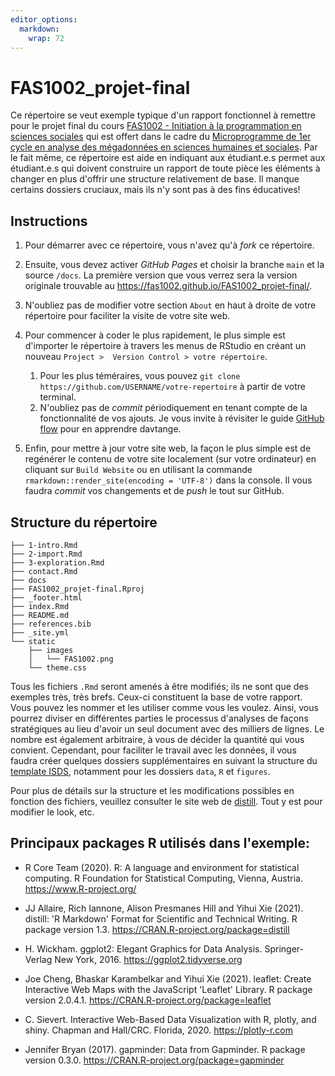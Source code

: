 ```yaml
---
editor_options: 
  markdown: 
    wrap: 72
---
```


# FAS1002_projet-final

Ce répertoire se veut exemple typique d'un rapport fonctionnel à
remettre pour le projet final du cours [FAS1002 - Initiation à la
programmation en sciences
sociales](https://admission.umontreal.ca/cours-et-horaires/cours/fas-1002/)
qui est offert dans le cadre du [Microprogramme de 1er cycle en analyse
des mégadonnées en sciences humaines et
sociales](https://admission.umontreal.ca/programmes/microprogramme-de-1er-cycle-en-analyse-des-megadonnees-en-sciences-humaines-et-sociales/structure-du-programme/).
Par le fait même, ce répertoire est aide en indiquant aux étudiant.e.s
permet aux étudiant.e.s qui doivent construire un rapport de toute pièce
les éléments à changer en plus d'offrir une structure relativement de
base. Il manque certains dossiers cruciaux, mais ils n'y sont pas à des
fins éducatives!

## Instructions

1.  Pour démarrer avec ce répertoire, vous n'avez qu'à *fork* ce
    répertoire.

2.  Ensuite, vous devez activer *GitHub Pages* et choisir la branche
    `main` et la source `/docs`. La première version que vous verrez
    sera la version originale trouvable au
    <https://fas1002.github.io/FAS1002_projet-final/>.

3.  N'oubliez pas de modifier votre section `About` en haut à droite de
    votre répertoire pour faciliter la visite de votre site web.

4.  Pour commencer à coder le plus rapidement, le plus simple est
    d'importer le répertoire à travers les menus de RStudio en créant un
    nouveau `Project >  Version Control > votre répertoire`.

    1.  Pour les plus téméraires, vous pouvez
        `git clone https://github.com/USERNAME/votre-repertoire` à
        partir de votre terminal.
    2.  N'oubliez pas de *commit* périodiquement en tenant compte de la
        fonctionnalité de vos ajouts. Je vous invite à révisiter le
        guide [GitHub
        flow](https://docs.github.com/en/get-started/quickstart/github-flow)
        pour en apprendre davtange.

5.  Enfin, pour mettre à jour votre site web, la façon le plus simple
    est de regénérer le contenu de votre site localement (sur votre
    ordinateur) en cliquant sur `Build Website` ou en utilisant la
    commande `rmarkdown::render_site(encoding = 'UTF-8')` dans la
    console. Il vous faudra *commit* vos changements et de *push* le
    tout sur GitHub.

## Structure du répertoire

``` {.bash}
├── 1-intro.Rmd
├── 2-import.Rmd
├── 3-exploration.Rmd
├── contact.Rmd
├── docs
├── FAS1002_projet-final.Rproj
├── _footer.html
├── index.Rmd
├── README.md
├── references.bib
├── _site.yml
└── static
    ├── images
    │   └── FAS1002.png
    └── theme.css
```

Tous les fichiers `.Rmd` seront amenés à être modifiés; ils ne sont que
des exemples très, très brefs. Ceux-ci constituent la base de votre
rapport. Vous pouvez les nommer et les utiliser comme vous les voulez.
Ainsi, vous pourrez diviser en différentes parties le processus
d'analyses de façons stratégiques au lieu d'avoir un seul document avec
des milliers de lignes. Le nombre est également arbitraire, à vous de
décider la quantité qui vous convient. Cependant, pour faciliter le
travail avec les données, il vous faudra créer quelques dossiers
supplémentaires en suivant la structure du [template
ISDS](https://github.com/osumontreal/template_r), notamment pour les
dossiers `data`, `R` et `figures`.

Pour plus de détails sur la structure et les modifications possibles en
fonction des fichiers, veuillez consulter le site web de
[distill](https://rstudio.github.io/distill/). Tout y est pour modifier
le look, etc.

## Principaux packages R utilisés dans l'exemple:

-   R Core Team (2020). R: A language and environment for statistical
    computing. R Foundation for Statistical Computing, Vienna, Austria.
    <https://www.R-project.org/>

-   JJ Allaire, Rich Iannone, Alison Presmanes Hill and Yihui Xie
    (2021). distill: 'R Markdown' Format for Scientific and Technical
    Writing. R package version 1.3.
    <https://CRAN.R-project.org/package=distill>

-   H. Wickham. ggplot2: Elegant Graphics for Data Analysis.
    Springer-Verlag New York, 2016. <https://ggplot2.tidyverse.org>

-   Joe Cheng, Bhaskar Karambelkar and Yihui Xie (2021). leaflet: Create
    Interactive Web Maps with the JavaScript 'Leaflet' Library. R
    package version 2.0.4.1.
    <https://CRAN.R-project.org/package=leaflet>

-   C. Sievert. Interactive Web-Based Data Visualization with R, plotly,
    and shiny. Chapman and Hall/CRC. Florida, 2020.
    <https://plotly-r.com>

-   Jennifer Bryan (2017). gapminder: Data from Gapminder. R package
    version 0.3.0. <https://CRAN.R-project.org/package=gapminder>
